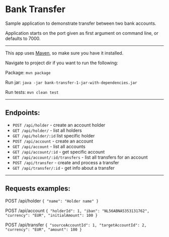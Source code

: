 # Bank Transfer
Sample application to demonstrate transfer between two bank accounts.

Application starts on the port given as first argument on command line, or defaults to 7000.

---
This app uses [Maven](https://maven.apache.org/download.cgi), so make sure you have it installed.

Navigate to project dir if you want to run the following:

Package:
`mvn package`

Run jar:
`java -jar bank-transfer-1-jar-with-dependencies.jar`

Run tests:
`mvn clean test`

---
## Endpoints:

* `POST /api/holder` - create an account holder
* `GET /api/holder/` - list all holders
* `GET /api/holder/:id` list specific holder
* `POST /api/account` - create an account
* `GET /api/account` - list all accounts
* `GET /api/account/:id` - get specific account
* `GET /api/account/:id/transfers` - list all transfers for an account
* `POST /api/transfer` - create and process a transfer
* `GET /api/transfer/:id` - get info about a transfer

---
## Requests examples:

POST /api/holder
`{
	"name": "Holder name"
}`

POST /api/account
`{
	"holderId": 1,
	"iban": "NL56ABNA5353131762",
	"currency": "EUR",
	"initialAmount": 100
}`

POST /api/transfer
`{
	"sourceAccountId": 1,
	"targetAccountId": 2,
	"currency": "EUR",
	"amount": 100
}`